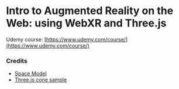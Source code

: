 Intro to Augmented Reality on the Web: using WebXR and Three.js
=================

Udemy course: [https://www.udemy.com/course/](https://www.udemy.com/course/)


### Credits

* [Space Model](https://github.com/immersive-web/webxr-samples/tree/main/media/gltf/space)
* [Three.js cone sample](https://threejs.org/examples/?q=webxr#webxr_ar_cones)
